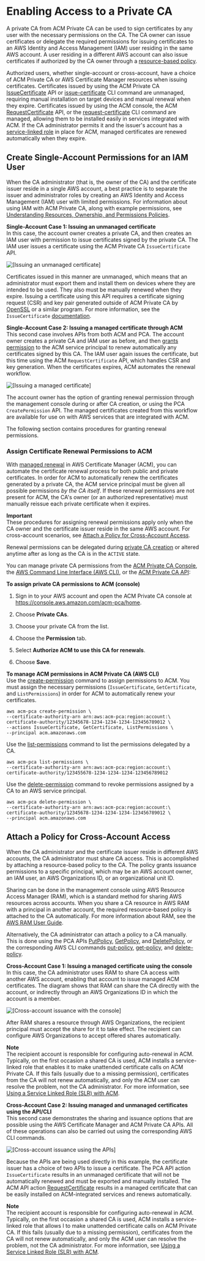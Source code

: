# Enabling Access to a Private CA<a name="granting-ca-access"></a>

A private CA from ACM Private CA can be used to sign certificates by any user with the necessary permissions on the CA\. The CA owner can issue certificates or delegate the required permissions for issuing certificates to an AWS Identity and Access Management \(IAM\) user residing in the same AWS account\. A user residing in a different AWS account can also issue certificates if authorized by the CA owner through a [resource\-based policy](pca-rbp.md)\.

Authorized users, whether single\-account or cross\-account, have a choice of ACM Private CA or AWS Certificate Manager resources when issuing certificates\. Certificates issued by using the ACM Private CA [IssueCertificate](https://docs.aws.amazon.com/acm-pca/latest/APIReference/API_IssueCertificate.html) API or [issue\-certificate](https://docs.aws.amazon.com/cli/latest/reference/acm-pca/issue-certificate.html) CLI command are unmanaged, requiring manual installation on target devices and manual renewal when they expire\. Certificates issued by using the ACM console, the ACM [RequestCertificate](https://docs.aws.amazon.com/acm/latest/APIReference/API_RequestCertificate.html) API, or the [request\-certificate](https://docs.aws.amazon.com/cli/latest/reference/acm/request-certificate.html) CLI command are managed, allowing them to be installed easily in services integrated with ACM\. If the CA administrator permits it and the issuer's account has a [service\-linked role](https://docs.aws.amazon.com/acm/latest/userguide/acm-slr.html) in place for ACM, managed certificates are renewed automatically when they expire\.

## Create Single\-Account Permissions for an IAM User<a name="assign-permissions"></a>

When the CA administrator \(that is, the owner of the CA\) and the certificate issuer reside in a single AWS account, a best practice is to separate the issuer and administrator roles by creating an AWS Identity and Access Management \(IAM\) user with limited permissions\. For information about using IAM with ACM Private CA, along with example permissions, see [Understanding Resources, Ownership, and Permissions Policies](security-iam.md#understand-resource-ownership)\.

**Single\-Account Case 1: Issuing an unmanaged certificate**  
In this case, the account owner creates a private CA, and then creates an IAM user with permission to issue certificates signed by the private CA\. The IAM user issues a certificate using the ACM Private CA `IssueCertificate` API\.

![\[Issuing an unmanaged certificate\]](http://docs.aws.amazon.com/acm-pca/latest/userguide/images/ca_access_1_account_pca_api.png)

Certificates issued in this manner are unmanaged, which means that an administrator must export them and install them on devices where they are intended to be used\. They also must be manually renewed when they expire\. Issuing a certificate using this API requires a certificate signing request \(CSR\) and key pair generated outside of ACM Private CA by [OpenSSL](https://www.openssl.org/) or a similar program\. For more information, see the `IssueCertificate` [documentation](https://docs.aws.amazon.com/acm-pca/latest/APIReference/API_IssueCertificate.html)\.

**Single\-Account Case 2: Issuing a managed certificate through ACM**  
This second case involves APIs from both ACM and PCA\. The account owner creates a private CA and IAM user as before, and then [grants permission](PcaCreateCa.md#configure-acm-renewal) to the ACM service principal to renew automatically any certificates signed by this CA\. The IAM user again issues the certificate, but this time using the ACM `RequestCertificate` API, which handles CSR and key generation\. When the certificates expires, ACM automates the renewal workflow\.

![\[Issuing a managed certificate\]](http://docs.aws.amazon.com/acm-pca/latest/userguide/images/ca_access_1_account_acm_api.png)

The account owner has the option of granting renewal permission through the management console during or after CA creation, or using the PCA `CreatePermission` API\. The managed certificates created from this workflow are available for use on with AWS services that are integrated with ACM\.

The following section contains procedures for granting renewal permissions\.

### Assign Certificate Renewal Permissions to ACM<a name="PcaPermissions"></a>

With [managed renewal](https://docs.aws.amazon.com/acm/latest/userguide/managed-renewal.html) in AWS Certificate Manager \(ACM\), you can automate the certificate renewal process for both public and private certificates\. In order for ACM to automatically renew the certificates generated by a private CA, the ACM service principal must be given all possible permissions *by the CA itself*\. If these renewal permissions are not present for ACM, the CA's owner \(or an authorized representative\) must manually reissue each private certificate when it expires\.

**Important**  
These procedures for assigning renewal permissions apply only when the CA owner and the certificate issuer reside in the same AWS account\. For cross\-account scenarios, see [Attach a Policy for Cross\-Account Access](#attach-policy)\.

Renewal permissions can be delegated during [private CA creation](PcaCreateCa.md) or altered anytime after as long as the CA is in the `ACTIVE` state\.

You can manage private CA permissions from the [ACM Private CA Console](https://console.aws.amazon.com/acm-pca), the [AWS Command Line Interface \(AWS CLI\)](https://aws.amazon.com/cli/), or the [ACM Private CA API](https://docs.aws.amazon.com/acm-pca/latest/APIReference/):

**To assign private CA permissions to ACM \(console\)**

1. Sign in to your AWS account and open the ACM Private CA console at [https://console\.aws\.amazon\.com/acm\-pca/home](https://console.aws.amazon.com/acm-pca/home)\.

1. Choose **Private CAs**\.

1. Choose your private CA from the list\.

1. Choose the **Permission** tab\.

1. Select **Authorize ACM to use this CA for renewals**\.

1. Choose **Save**\.

**To manage ACM permissions in ACM Private CA \(AWS CLI\)**  
Use the [create\-permission](https://docs.aws.amazon.com/cli/latest/reference/acm-pca/create-permission.html) command to assign permissions to ACM\. You must assign the necessary permissions \(`IssueCertificate`, `GetCertificate`, and `ListPermissions`\) in order for ACM to automatically renew your certificates\.

```
aws acm-pca create-permission \
--certificate-authority-arn arn:aws:acm-pca:region:account:\
certificate-authority/12345678-1234-1234-1234-123456789012 \
--actions IssueCertificate, GetCertificate, ListPermissions \
--principal acm.amazonaws.com
```

Use the [list\-permissions](https://docs.aws.amazon.com/cli/latest/reference/acm-pca/list-permissions.html) command to list the permissions delegated by a CA\.

```
aws acm-pca list-permissions \
--certificate-authority-arn arn:aws:acm-pca:region:account:\
certificate-authority/123455678-1234-1234-1234-123456789012
```

Use the [delete\-permission](https://docs.aws.amazon.com/cli/latest/reference/acm-pca/delete-permission.html) command to revoke permissions assigned by a CA to an AWS service principal\.

```
aws acm-pca delete-permission \
--certificate-authority-arn arn:aws:acm-pca:region:account:\
certificate-authority/12345678-1234-1234-1234-123456789012 \
--principal acm.amazonaws.com
```

## Attach a Policy for Cross\-Account Access<a name="attach-policy"></a>

When the CA administrator and the certificate issuer reside in different AWS accounts, the CA administrator must share CA access\. This is accomplished by attaching a resource\-based policy to the CA\. The policy grants issuance permissions to a specific principal, which may be an AWS account owner, an IAM user, an AWS Organizations ID, or an organizational unit ID\. 

Sharing can be done in the management console using AWS Resource Access Manager \(RAM\), which is a standard method for sharing AWS resources across accounts\. When you share a CA resource in AWS RAM with a principal in another account, the required resource\-based policy is attached to the CA automatically\. For more information about RAM, see the [AWS RAM User Guide](https://docs.aws.amazon.com/ram/latest/userguide/)\.

Alternatively, the CA administrator can attach a policy to a CA manually\. This is done using the PCA APIs [PutPolicy](https://docs.aws.amazon.com/acm-pca/latest/APIReference/API_PutPolicy.html), [GetPolicy](https://docs.aws.amazon.com/acm-pca/latest/APIReference/API_GetPolicy.html), and [DeletePolicy](https://docs.aws.amazon.com/acm-pca/latest/APIReference/API_DeletePolicy.html), or the corresponding AWS CLI commands [put\-policy](https://docs.aws.amazon.com/cli/latest/reference/acm-pca/put-policy.html), [get\-policy](https://docs.aws.amazon.com/cli/latest/reference/acm-pca/get-policy.html), and [delete\-policy](https://docs.aws.amazon.com/cli/latest/reference/acm-pca/delete-policy.html)\.

**Cross\-Account Case 1: Issuing a managed certificate using the console**  
In this case, the CA administrator uses RAM to share CA access with another AWS account, enabling that account to issue managed ACM certificates\. The diagram shows that RAM can share the CA directly with the account, or indirectly through an AWS Organizations ID in which the account is a member\.

![\[Cross-account issuance with the console\]](http://docs.aws.amazon.com/acm-pca/latest/userguide/images/ca_access_2_accounts_console.png)

After RAM shares a resource through AWS Organizations, the recipient principal must accept the share for it to take effect\. The recipient can configure AWS Organizations to accept offered shares automatically\.

**Note**  
The recipient account is responsible for configuring auto\-renewal in ACM\. Typically, on the first occasion a shared CA is used, ACM installs a service\-linked role that enables it to make unattended certificate calls on ACM Private CA\. If this fails \(usually due to a missing permission\), certificates from the CA will not renew automatically, and only the ACM user can resolve the problem, not the CA administrator\. For more information, see [Using a Service Linked Role \(SLR\) with ACM](https://docs.aws.amazon.com/acm/latest/userguide/acm-slr.html)\.

**Cross\-Account Case 2: Issuing managed and unmanaged certificates using the API/CLI**  
This second case demonstrates the sharing and issuance options that are possible using the AWS Certificate Manager and ACM Private CA APIs\. All of these operations can also be carried out using the corresponding AWS CLI commands\.

![\[Cross-account issuance using the APIs\]](http://docs.aws.amazon.com/acm-pca/latest/userguide/images/ca_access_2_accounts_api_options.png)

Because the APIs are being used directly in this example, the certificate issuer has a choice of two APIs to issue a certificate\. The PCA API action `IssueCertificate` results in an unmanaged certificate that will not be automatically renewed and must be exported and manually installed\. The ACM API action [RequestCertificate](https://docs.aws.amazon.com/acm/latest/APIReference/API_RequestCertificate.html) results in a managed certificate that can be easily installed on ACM\-integrated services and renews automatically\. 

**Note**  
The recipient account is responsible for configuring auto\-renewal in ACM\. Typically, on the first occasion a shared CA is used, ACM installs a service\-linked role that allows I to make unattended certificate calls on ACM Private CA\. If this fails \(usually due to a missing permission\), certificates from the CA will not renew automatically, and only the ACM user can resolve the problem, not the CA administrator\. For more information, see [Using a Service Linked Role \(SLR\) with ACM](https://docs.aws.amazon.com/acm/latest/userguide/acm-slr.html)\.